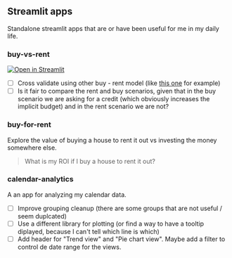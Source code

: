 ## Streamlit apps
Standalone streamlit apps that are or have been useful for me in my daily life.

### buy-vs-rent
[![Open in Streamlit](https://static.streamlit.io/badges/streamlit_badge_black_white.svg)](https://app-appsgit-cbwsjhkpt627bappk8rbaf.streamlit.app/)
- [ ] Cross validate using other buy - rent model (like [this one](https://my.causal.app/models/191997/edit) for example)
- [ ] Is it fair to compare the rent and buy scenarios, given that in the buy scenario we are asking for a credit (which obviously increases the implicit budget) and in the rent scenario we are not?

### buy-for-rent
Explore the value of buying a house to rent it out vs investing the money somewhere else.
> What is my ROI if I buy a house to rent it out?

### calendar-analytics
A an app for analyzing my calendar data.
- [ ] Improve grouping cleanup (there are some groups that are not useful / seem duplcated)
- [ ] Use a different library for plotting (or find a way to have a tooltip diplayed, because I can't tell which line is which)
- [ ] Add header for "Trend view" and "Pie chart view". Maybe add a filter to control de date range for the views.
